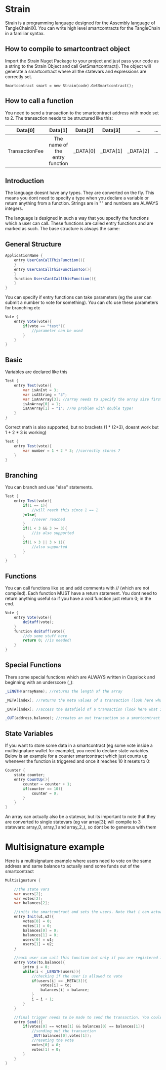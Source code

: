 ﻿# Strain

Strain is a programming language designed for the Assembly language of TangleChainIXI. You can write high level smartcontracts for the TangleChain in a familiar syntax.


## How to compile to smartcontract object

Import the Strain Nuget Package to your project and just pass your code as a string to the Strain Object and call GetSmartcontract(). 
The object will generate a smartcontract where all the statevars and expressions are correctly set.

```
Smartcontract smart = new Strain(code).GetSmartcontract();
```

## How to call a function

You need to send a transaction to the smartcontract address with mode set to 2. The transaction needs to be structured like this:

| Data[0] | Data[1] | Data[2] | Data[3] | ... | ... | 
| :-------: | :-------: | :-------: | :-------: | :-------: | :-------: |
| TransactionFee | The name of the entry function | _DATA[0] | _DATA[1] | _DATA[2] | ... |


## Introduction

The language doesnt have any types. They are converted on the fly. This means you dont need to specify a type when you declare a variable or return anything from a function. Strings are in "" and numbers are ALWAYS integers.

The language is designed in such a way that you specify the functions which a user can call. These functions are called entry functions and are marked as such. The base structure is always the same:

## General Structure

```C#
ApplicationName {
    entry UserCanCallThisFunction(){
    }
    entry UserCanCallThisFunctionToo(){
    }
    function UsersCantCallthisFunction(){
    }
}
```
You can specify if entry functions can take parameters (eg the user can submit a number to vote for something). You can ofc use these parameters for branching etc

```C#
Vote {
    entry Vote(vote){
        if(vote == "test"){
            //parameter can be used
        }
    }
}
```

## Basic

Variables are declared like this

```C#
Test {
    entry Test(vote){
        var isAnInt = 3;
        var isAString = "3";
        var isAnArray[3]; //array needs to specify the array size first
        isAnArray[0] = 1;
        isAnArray[1] = "1"; //no problem with double type!
    }
}

```

Correct math is also supported, but no brackets (1 * (2+3), doesnt work but 1 + 2 * 3 is working)

```C#
Test {
    entry Test(vote){
        var number = 1 + 2 * 3; //correctly stores 7
    }
}

```

## Branching

You can branch and use "else" statements.

```C#
Test {
    entry Test(vote){
        if(1 == 1){
            //will reach this since 1 == 1
        }else{
            //never reached
        }
        if(1 < 3 && 3 >= 3){
            //is also supported
        }
        if(1 > 3 || 3 > 1){
            //also supported
        }
    }
}

```

## Functions

You can call functions like so and add comments with // (which are not compiled). Each function MUST have a return statement. You dont need to return anything useful so if you have a void function just return 0; in the end.

```C#
Vote {
    entry Vote(vote){
        doStuff(vote);
    }
    function doStuff(vote){
        //do some stuff here
        return 0; //is needed!
    }
}
```

## Special Functions

There some special functions which are ALWAYS written in Capslock and beginning with an underscore (_):

```C#
_LENGTH(arrayName); //returns the length of the array

_META[index]; //returns the meta values of a transaction (look here what they include)

_DATA[index]; //access the datafield of a transaction (look here what it includes)

_OUT(address,balance); //creates an out transaction so a smartcontract can actually send some money.
```


## State Variables

If you want to store some data in a smartcontract (eg some vote inside a multisignature wallet for example), you need to declare state variables. Below is an example for a counter smartcontract which just counts up whenever the function is triggered and once it reaches 10 it resets to 0:

```C#
Counter {
    state counter;
    entry CountUp(){
        counter = counter + 1;
        if(counter == 10){
            counter = 0;
        }
    }
}
```

An array can actually also be a statevar, but its important to note that they are converted to single statevars (eg var array[3]; will compile to 3 statevars: array_0, array_1 and array_2_), so dont be to generous with them


# Multisignature example

Here is a multisignature example where users need to vote on the same address and same balance to actually send some funds out of the smartcontract
```C#
Multisignature {

    //the state vars
    var users[2];
    var votes[2];
    var balances[2];

    //inits the smartcontract and sets the users. Note that i can actually call init again just to mimic some ethereum smartcontracts
    entry Init(u1,u2){
        votes[0] = 0;
        votes[1] = 0;
        balances[0] = 0;
        balances[1] = 0;
        users[0] = u1;
        users[1] = u2;
    }

    //each user can call this function but only if you are registered it will be saved
    entry Vote(to,balance){
        intro i = 0;
        while(i < _LENGTH(users)){
            //checking if the user is allowed to vote
            if(users[i] == _META[3]){
                votes[i] = to;
                balances[i] = balance;
            }
            i = i + 1;
        }
    }

    //final trigger needs to be made to send the transaction. You could actually remove this and include it in the vote function if you want
    entry Send(){
        if(votes[0] == votes[1] && balances[0] == balances[1]){
            //sending out the transaction
            _OUT(balances[0],votes[1]);
            //reseting the vote
            votes[0] = 0;
            votes[1] = 0;
        }
    }
}
```